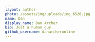 ```yaml
---
layout: author
photo: /assets/img/uploads/img_6520.jpg
name: Dan
display_name: Dan Archer
bio: Just a human guy.
github_username: danarcheronline
---
```

